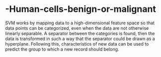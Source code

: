 # -Human-cells-benign-or-malignant
SVM works by mapping data to a high-dimensional feature space so that data points can be categorized, even when the data are not otherwise linearly separable. A separator between the categories is found, then the data is transformed in such a way that the separator could be drawn as a hyperplane. Following this, characteristics of new data can be used to predict the group to which a new record should belong.
